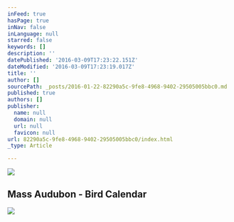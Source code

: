 ```yaml
---
inFeed: true
hasPage: true
inNav: false
inLanguage: null
starred: false
keywords: []
description: ''
datePublished: '2016-03-09T17:23:22.151Z'
dateModified: '2016-03-09T17:23:19.017Z'
title: ''
author: []
sourcePath: _posts/2016-01-22-82290a5c-9fe8-4968-9402-29505005bbc0.md
published: true
authors: []
publisher:
  name: null
  domain: null
  url: null
  favicon: null
url: 82290a5c-9fe8-4968-9402-29505005bbc0/index.html
_type: Article

---
```

![](https://s3-us-west-2.amazonaws.com/the-grid-img/p/d6ce2a937a40310148537e3b86f4daa62dcf1862.png)

## Mass Audubon - Bird Calendar
![](https://the-grid-user-content.s3-us-west-2.amazonaws.com/136390e0-35e4-4ec6-9897-dac8685250b0.jpg)